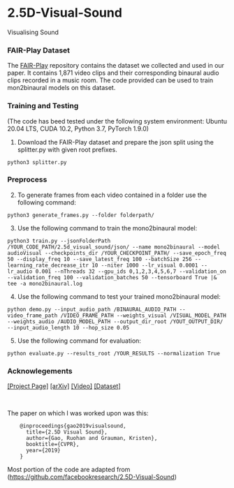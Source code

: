 # 2.5D-Visual-Sound
Visualising Sound

### FAIR-Play Dataset
The [FAIR-Play](https://github.com/facebookresearch/FAIR-Play) repository contains the dataset we collected and used in our paper. It contains 1,871 video clips and their corresponding binaural audio clips recorded in a music room. The code provided can be used to train mon2binaural models on this dataset.


### Training and Testing
(The code has beed tested under the following system environment: Ubuntu 20.04 LTS, CUDA 10.2, Python 3.7, PyTorch 1.9.0)

1. Download the FAIR-Play dataset and prepare the json split using the splitter.py with given root prefixes.

```
python3 splitter.py

```


### Preprocess

2. To generate frames from each video contained in a folder use the following command:

```
python3 generate_frames.py --folder folderpath/
```




3. Use the following command to train the mono2binaural model:
```
python3 train.py --jsonFolderPath /YOUR_CODE_PATH/2.5d_visual_sound/json/ --name mono2binaural --model audioVisual --checkpoints_dir /YOUR_CHECKPOINT_PATH/ --save_epoch_freq 50 --display_freq 10 --save_latest_freq 100 --batchSize 256 --learning_rate_decrease_itr 10 --niter 1000 --lr_visual 0.0001 --lr_audio 0.001 --nThreads 32 --gpu_ids 0,1,2,3,4,5,6,7 --validation_on --validation_freq 100 --validation_batches 50 --tensorboard True |& tee -a mono2binaural.log
```

4. Use the following command to test your trained mono2binaural model:
```
python demo.py --input_audio_path /BINAURAL_AUDIO_PATH --video_frame_path /VIDEO_FRAME_PATH --weights_visual /VISUAL_MODEL_PATH --weights_audio /AUDIO_MODEL_PATH --output_dir_root /YOUT_OUTPUT_DIR/ --input_audio_length 10 --hop_size 0.05
```

5. Use the following command for evaluation:
```
python evaluate.py --results_root /YOUR_RESULTS --normalization True
```

### Acknowlegements


[[Project Page]](http://vision.cs.utexas.edu/projects/2.5D_visual_sound/)    [[arXiv]](https://arxiv.org/abs/1812.04204) [[Video]](https://www.youtube.com/watch?v=Wrx3pv_ixdI) [[Dataset]](https://github.com/facebookresearch/FAIR-Play)<br/>


<br/>


The paper on which I was worked upon was this:

        @inproceedings{gao2019visualsound,
          title={2.5D Visual Sound},
          author={Gao, Ruohan and Grauman, Kristen},
          booktitle={CVPR},
          year={2019}
        }
        
Most portion of the code are adapted from (https://github.com/facebookresearch/2.5D-Visual-Sound)


